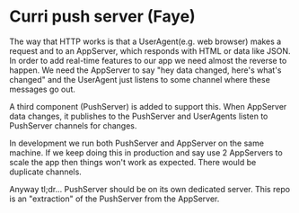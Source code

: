 # Curri push server (Faye)

The way that HTTP works is that a UserAgent(e.g. web browser) makes a request and to an AppServer, which responds with HTML or data like JSON. In order to add real-time features to our app we need almost the reverse to happen. We need the AppServer to say "hey data changed, here's what's changed" and the UserAgent just listens to some channel where these messages go out.

A third component (PushServer) is added to support this. When AppServer data changes, it publishes to the PushServer and UserAgents listen to PushServer channels for changes.

In development we run both PushServer and AppServer on the same machine. If we keep doing this in production and say use 2 AppServers to scale the app then things won't work as expected. There would be duplicate channels.

Anyway tl;dr... PushServer should be on its own dedicated server. This repo is an "extraction" of the PushServer from the AppServer. 